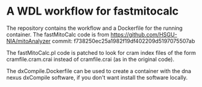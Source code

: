 # A WDL workflow for fastmitocalc

The repository contains the workflow and a Dockerfile for the running container.
The fastMitoCalc code is from https://github.com/HSGU-NIA/mitoAnalyzer 
commit: f738250ec25a1982f19df402209d5197075507ab

The fastMitoCalc.pl code is patched to look for cram index files of the form 
cramfile.cram.crai instead of cramfile.crai (as in the original code).

The dxCompile.Dockerfile can be used to create a container with the dna nexus
dxCompile software, if you don't want install the software locally.
